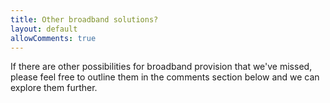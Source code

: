 ```yaml
---
title: Other broadband solutions?
layout: default
allowComments: true
---
```



If there are other possibilities for broadband provision that we've missed, please feel free to
outline them in the comments section below and we can explore them further.
